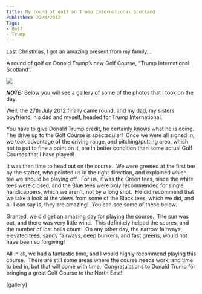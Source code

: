 ```yaml
---
Title: My round of golf on Trump International Scotland
Published: 22/8/2012
Tags:
- Golf
- Trump
---
```


Last Christmas, I got an amazing present from my family...

A round of golf on Donald Trump’s new Golf Course, “Trump International Scotland”.

[![](http://www.gep13.co.uk/blog/wp-content/uploads/2012/08/WP_000300-300x225.jpg)](http://www.gep13.co.uk/blog/my-round-of-golf-on-trump-international-scotland/wp_000300.jpg/)

**_NOTE:_** Below you will see a gallery of some of the photos that I took on the day.

Well, the 27th July 2012 finally came round, and my dad, my sisters boyfriend, his dad and myself, headed for Trump International.

You have to give Donald Trump credit, he certainly knows what he is doing.  The drive up to the Golf Course is spectacular!  Once we were all signed in, we took advantage of the driving range, and pitching/putting area, which not to put to fine a point on it, are in better condition than some actual Golf Courses that I have played!

It was then time to head out on the course.  We were greeted at the first tee by the starter, who pointed us in the right direction, and explained which tee we should be playing off.  For us, it was the Green tees, since the white tees were closed, and the Blue tees were only recommended for single handicappers, which we aren’t, not by a long shot.  He did recommend that we take a look at the views from some of the Black tees, which we did, and all I can say is, they are amazing!  You can see some of these below.

Granted, we did get an amazing day for playing the course.  The sun was out, and there was very little wind.  This definitely helped the scores, and the number of lost balls count.  On any other day, the narrow fairways, elevated tees, sandy fairways, deep bunkers, and fast greens, would not have been so forgiving!

All in all, we had a fantastic time, and I would highly recommend playing this course.  There are still some areas where the course needs work, and time to bed in, but that will come with time.  Congratulations to Donald Trump for bringing a great Golf Course to the North East!

[gallery]
